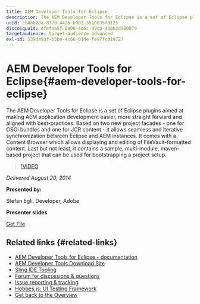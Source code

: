 ```yaml
---
title: AEM Developer Tools for Eclipse
description: The AEM Developer Tools for Eclipse is a set of Eclipse plugins aimed at making AEM application development easier, more straight forward and aligned with best-practices. Based on two new project facades - one for OSGi bundles and one for JCR content - it allows seamless and iterative synchronization between Eclipse and AEM instances. It comes with a Content Browser which allows displaying and editing of FileVault-formatted content. Last but not least, it contains a sample, multi-module, maven-based project that can be used for bootstrapping a project setup.
uuid: cb4bb28a-8370-4425-b082-3516b35f3125
discoiquuid: dfefaa5f-0800-4d6c-99c0-430b2d960079
targetaudience: target-audience advanced
exl-id: 539da93f-b3be-4c66-81de-fe97fcb19727
---
```

# AEM Developer Tools for Eclipse{#aem-developer-tools-for-eclipse}

The AEM Developer Tools for Eclipse is a set of Eclipse plugins aimed at making AEM application development easier, more straight forward and aligned with best-practices. Based on two new project facades - one for OSGi bundles and one for JCR content - it allows seamless and iterative synchronization between Eclipse and AEM instances. It comes with a Content Browser which allows displaying and editing of FileVault-formatted content. Last but not least, it contains a sample, multi-module, maven-based project that can be used for bootstrapping a project setup.

>[!VIDEO](https://video.tv.adobe.com/v/19465/?quality=9)

*Delivered August 20, 2014*

**Presented by:**

Stefan Egli, Developer, Adobe

**Presenter slides**

[Get File](assets/aem-dev-tools-cq-gems.pdf)

## Related links {#related-links}

* [AEM Developer Tools for Eclipse - documentation](https://experienceleague.adobe.com/docs/experience-manager-cloud-service/content/implementing/developer-tools/eclipse.html)
* [AEM Developer Tools Download Site](http://eclipse.adobe.com/aem/dev-tools/)
* [Sling IDE Tooling](https://sling.apache.org/documentation/development/ide-tooling.html)
* [Forum for discussions & questions](http://help-forums.adobe.com/content/adobeforums/en/experience-manager-forum/adobe-experience-manager.html)
* [Issue reporting & tracking](https://github.com/Adobe-Marketing-Cloud/aem-eclipse-developer-tools/issues)
* [Hobbes.js: UI Testing Framework](http://docs.adobe.com/docs/en/aem/6-0/develop/components/hobbes.html)
* [Get back to the Overview](https://helpx.adobe.com/experience-manager/kt/eseminars/gems/aem-index.html)
